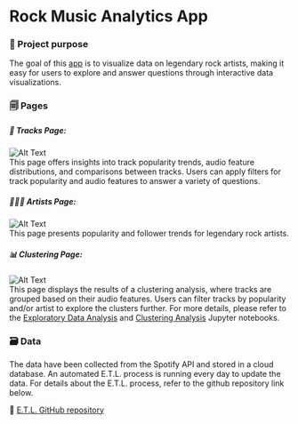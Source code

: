 # Rock Music Analytics App

### 🎯 Project purpose
The goal of this [app](https://rock-music-analytics.streamlit.app) is to visualize data on legendary rock artists, making it easy for users to explore and answer questions through interactive data visualizations.


### 🗐 Pages
##### 🎸 Tracks Page: 
![Alt Text](files/tracks-page.gif)  
This page offers insights into track popularity trends, audio feature distributions, and comparisons between tracks. Users can apply filters for track popularity and audio features to answer a variety of questions.


##### 🧑🏽‍🎤 Artists Page: 
![Alt Text](files/artists-page.gif)  
This page presents popularity and follower trends for legendary rock artists.


##### 📊 Clustering Page: 
![Alt Text](files/clustering-page.gif)  
This page displays the results of a clustering analysis, where tracks are grouped based on their audio features. Users can filter tracks by popularity and/or artist to explore the clusters further.
For more details, please refer to the [Exploratory Data Analysis](https://github.com/Vangelis-Chocholis/rock-music-analytics-app/blob/main/files/EDA.ipynb) and [Clustering Analysis](https://github.com/Vangelis-Chocholis/rock-music-analytics-app/blob/main/files/clustering_notebook.ipynb) Jupyter notebooks.


### 🗃️ Data
The data have been collected from the Spotify API and stored in a cloud database. An automated E.T.L. process is running every day to update the data. For details about the E.T.L. process, refer to the github repository link below.


📌 [E.T.L. GitHub repository](https://github.com/Vangelis-Chocholis/ETL_Spotify_data)

